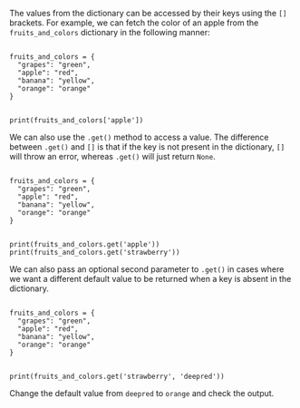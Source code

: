 The values from the dictionary can be accessed by their keys using the `[]` brackets. For example, we can fetch the color of an apple from the `fruits_and_colors` dictionary in the following manner:

<codeblock language="python" type="lesson">
<code>
fruits_and_colors = {
  "grapes": "green",
  "apple": "red",
  "banana": "yellow",
  "orange": "orange"
}

print(fruits_and_colors['apple'])
</code>
</codeblock>

We can also use the `.get()` method to access a value.
The difference between `.get()` and `[]` is that if the key is not present in the dictionary, `[]` will throw an error, whereas `.get()` will just return `None`.

<codeblock language="python" type="lesson">
<code>
fruits_and_colors = {
  "grapes": "green",
  "apple": "red",
  "banana": "yellow",
  "orange": "orange"
}

print(fruits_and_colors.get('apple'))
print(fruits_and_colors.get('strawberry'))
</code>
</codeblock>

We can also pass an optional second parameter to `.get()` in cases where we want a different default value to be returned when a key is absent in the dictionary.

<codeblock language="python" type="lesson">
<code>
fruits_and_colors = {
  "grapes": "green",
  "apple": "red",
  "banana": "yellow",
  "orange": "orange"
}

print(fruits_and_colors.get('strawberry', 'deepred'))
</code>
</codeblock>

Change the default value from `deepred` to `orange` and check the output.